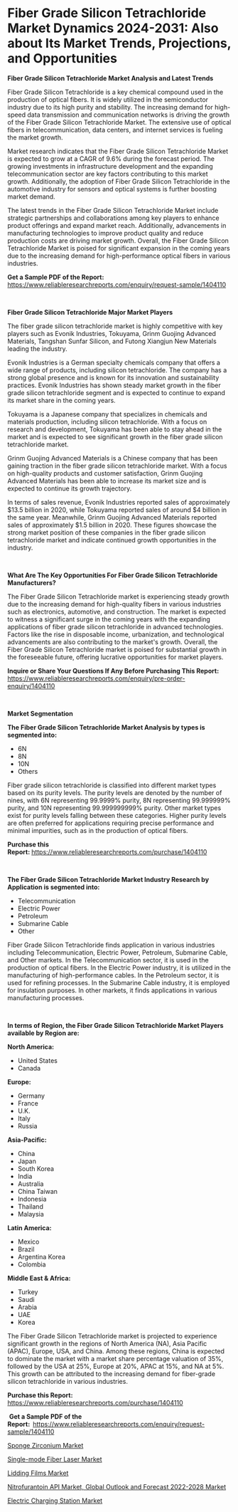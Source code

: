 <p><h1>Fiber Grade Silicon Tetrachloride Market Dynamics 2024-2031: Also about Its Market Trends, Projections, and Opportunities</h1></p><p><strong>Fiber Grade Silicon Tetrachloride Market Analysis and Latest Trends</strong></p>
<p><p>Fiber Grade Silicon Tetrachloride is a key chemical compound used in the production of optical fibers. It is widely utilized in the semiconductor industry due to its high purity and stability. The increasing demand for high-speed data transmission and communication networks is driving the growth of the Fiber Grade Silicon Tetrachloride Market. The extensive use of optical fibers in telecommunication, data centers, and internet services is fueling the market growth.</p><p>Market research indicates that the Fiber Grade Silicon Tetrachloride Market is expected to grow at a CAGR of 9.6% during the forecast period. The growing investments in infrastructure development and the expanding telecommunication sector are key factors contributing to this market growth. Additionally, the adoption of Fiber Grade Silicon Tetrachloride in the automotive industry for sensors and optical systems is further boosting market demand.</p><p>The latest trends in the Fiber Grade Silicon Tetrachloride Market include strategic partnerships and collaborations among key players to enhance product offerings and expand market reach. Additionally, advancements in manufacturing technologies to improve product quality and reduce production costs are driving market growth. Overall, the Fiber Grade Silicon Tetrachloride Market is poised for significant expansion in the coming years due to the increasing demand for high-performance optical fibers in various industries.</p></p>
<p><strong>Get a Sample PDF of the Report:&nbsp;</strong> <a href="https://www.reliableresearchreports.com/enquiry/request-sample/1404110">https://www.reliableresearchreports.com/enquiry/request-sample/1404110</a></p>
<p>&nbsp;</p>
<p><strong>Fiber Grade Silicon Tetrachloride Major Market Players</strong></p>
<p><p>The fiber grade silicon tetrachloride market is highly competitive with key players such as Evonik Industries, Tokuyama, Grinm Guojing Advanced Materials, Tangshan Sunfar Silicon, and Futong Xiangjun New Materials leading the industry.</p><p>Evonik Industries is a German specialty chemicals company that offers a wide range of products, including silicon tetrachloride. The company has a strong global presence and is known for its innovation and sustainability practices. Evonik Industries has shown steady market growth in the fiber grade silicon tetrachloride segment and is expected to continue to expand its market share in the coming years.</p><p>Tokuyama is a Japanese company that specializes in chemicals and materials production, including silicon tetrachloride. With a focus on research and development, Tokuyama has been able to stay ahead in the market and is expected to see significant growth in the fiber grade silicon tetrachloride market.</p><p>Grinm Guojing Advanced Materials is a Chinese company that has been gaining traction in the fiber grade silicon tetrachloride market. With a focus on high-quality products and customer satisfaction, Grinm Guojing Advanced Materials has been able to increase its market size and is expected to continue its growth trajectory.</p><p>In terms of sales revenue, Evonik Industries reported sales of approximately $13.5 billion in 2020, while Tokuyama reported sales of around $4 billion in the same year. Meanwhile, Grinm Guojing Advanced Materials reported sales of approximately $1.5 billion in 2020. These figures showcase the strong market position of these companies in the fiber grade silicon tetrachloride market and indicate continued growth opportunities in the industry.</p></p>
<p>&nbsp;</p>
<p><strong>What Are The Key Opportunities For Fiber Grade Silicon Tetrachloride Manufacturers?</strong></p>
<p><p>The Fiber Grade Silicon Tetrachloride market is experiencing steady growth due to the increasing demand for high-quality fibers in various industries such as electronics, automotive, and construction. The market is expected to witness a significant surge in the coming years with the expanding applications of fiber grade silicon tetrachloride in advanced technologies. Factors like the rise in disposable income, urbanization, and technological advancements are also contributing to the market's growth. Overall, the Fiber Grade Silicon Tetrachloride market is poised for substantial growth in the foreseeable future, offering lucrative opportunities for market players.</p></p>
<p><strong>Inquire or Share Your Questions If Any Before Purchasing This Report:</strong> <a href="https://www.reliableresearchreports.com/enquiry/pre-order-enquiry/1404110">https://www.reliableresearchreports.com/enquiry/pre-order-enquiry/1404110</a></p>
<p>&nbsp;</p>
<p><strong>Market Segmentation</strong></p>
<p><strong>The Fiber Grade Silicon Tetrachloride Market Analysis by types is segmented into:</strong></p>
<p><ul><li>6N</li><li>8N</li><li>10N</li><li>Others</li></ul></p>
<p><p>Fiber grade silicon tetrachloride is classified into different market types based on its purity levels. The purity levels are denoted by the number of nines, with 6N representing 99.9999% purity, 8N representing 99.999999% purity, and 10N representing 99.999999999% purity. Other market types exist for purity levels falling between these categories. Higher purity levels are often preferred for applications requiring precise performance and minimal impurities, such as in the production of optical fibers.</p></p>
<p><strong>Purchase this Report:&nbsp;</strong><a href="https://www.reliableresearchreports.com/purchase/1404110">https://www.reliableresearchreports.com/purchase/1404110</a></p>
<p>&nbsp;</p>
<p><strong>The Fiber Grade Silicon Tetrachloride Market Industry Research by Application is segmented into:</strong></p>
<p><ul><li>Telecommunication</li><li>Electric Power</li><li>Petroleum</li><li>Submarine Cable</li><li>Other</li></ul></p>
<p><p>Fiber Grade Silicon Tetrachloride finds application in various industries including Telecommunication, Electric Power, Petroleum, Submarine Cable, and Other markets. In the Telecommunication sector, it is used in the production of optical fibers. In the Electric Power industry, it is utilized in the manufacturing of high-performance cables. In the Petroleum sector, it is used for refining processes. In the Submarine Cable industry, it is employed for insulation purposes. In other markets, it finds applications in various manufacturing processes.</p></p>
<p>&nbsp;</p>
<p><strong>In terms of Region, the Fiber Grade Silicon Tetrachloride Market Players available by Region are:</strong></p>
<p>
    <p> <strong> North America: </strong>
        <ul>
            <li>United States</li>
            <li>Canada</li>
        </ul>
        </p> 
    <p> <strong> Europe: </strong>
        <ul>
            <li>Germany</li>
            <li>France</li>
            <li>U.K.</li>
            <li>Italy</li>
            <li>Russia</li>
        </ul>
        </p> 
    <p> <strong> Asia-Pacific: </strong>
        <ul>
            <li>China</li>
            <li>Japan</li>
            <li>South Korea</li>
            <li>India</li>
            <li>Australia</li>
            <li>China Taiwan</li>
            <li>Indonesia</li>
            <li>Thailand</li>
            <li>Malaysia</li>
        </ul>
        </p> 
    <p> <strong> Latin America: </strong>
        <ul>
            <li>Mexico</li>
            <li>Brazil</li>
            <li>Argentina Korea</li>
            <li>Colombia</li>
        </ul>
        </p> 
    <p> <strong> Middle East & Africa: </strong>
        <ul>
            <li>Turkey</li>
            <li>Saudi</li>
            <li>Arabia</li>
            <li>UAE</li>
            <li>Korea</li>
        </ul>
    </p>
    </p>
<p><p>The Fiber Grade Silicon Tetrachloride market is projected to experience significant growth in the regions of North America (NA), Asia Pacific (APAC), Europe, USA, and China. Among these regions, China is expected to dominate the market with a market share percentage valuation of 35%, followed by the USA at 25%, Europe at 20%, APAC at 15%, and NA at 5%. This growth can be attributed to the increasing demand for fiber-grade silicon tetrachloride in various industries.</p></p>
<p><strong>Purchase this Report: </strong><a href="https://www.reliableresearchreports.com/purchase/1404110">https://www.reliableresearchreports.com/purchase/1404110</a></p>
<p>&nbsp;<strong>Get a Sample PDF of the Report:&nbsp;&nbsp;</strong><a href="https://www.reliableresearchreports.com/enquiry/request-sample/1404110">https://www.reliableresearchreports.com/enquiry/request-sample/1404110</a></p>
<p><strong></strong></p>
<p><p><a href="https://issuu.com/reportprime-2/docs/sponge-zirconium-market-size-2030.pptx">Sponge Zirconium Market</a></p><p><a href="https://issuu.com/reportprime-2/docs/single-mode-fiber-laser-market-size-2030.pptx">Single-mode Fiber Laser Market</a></p><p><a href="https://view.publitas.com/reportprime-1/lidding-films-market-analysis-and-market-size-global-industry-overview-market-segmentation-and-forecast-2024-to-2031/">Lidding Films Market</a></p><p><a href="https://noble-drawer-34c.notion.site/Nitrofurantoin-API-Market-Global-Outlook-and-Forecast-2022-2028-Market-Research-Report-Forecasted-f-3f035041a3ae4cdf8aa79f10e7ac3771">Nitrofurantoin API Market, Global Outlook and Forecast 2022-2028 Market</a></p><p><a href="https://view.publitas.com/reportprime-1/electric-charging-station-market-insights-market-players-and-forecast-till-2031/">Electric Charging Station Market</a></p></p>